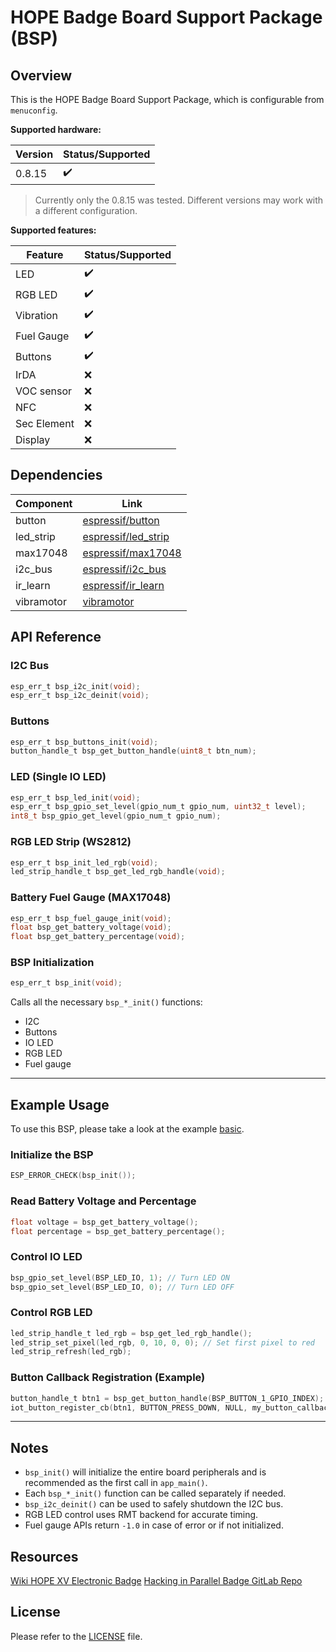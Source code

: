 # HOPE Badge Board Support Package (BSP)

## Overview

This is the HOPE Badge Board Support Package, which is configurable from `menuconfig`.

**Supported hardware:**

|   Version   | Status/Supported |
|-------------|------------------|
| 0.8.15      |:heavy_check_mark:|

> Currently only the 0.8.15 was tested. Different versions may work with a different configuration.

**Supported features:**

|   Feature   | Status/Supported |
|-------------|------------------|
| LED         |:heavy_check_mark:|
| RGB LED     |:heavy_check_mark:|
| Vibration   |:heavy_check_mark:|
| Fuel Gauge  |:heavy_check_mark:|
| Buttons     |:heavy_check_mark:|
| IrDA        |       :x:        |
| VOC sensor  |       :x:        |
| NFC         |       :x:        |
| Sec Element |       :x:        |
| Display     |       :x:        |

## Dependencies

|  Component  |                                                     Link                                                     |
|-------------|--------------------------------------------------------------------------------------------------------------|
| button      |[espressif/button](https://components.espressif.com/components/espressif/button)                              |
| led_strip   |[espressif/led_strip](https://components.espressif.com/components/espressif/led_strip)                        |
| max17048    |[espressif/max17048](https://components.espressif.com/components/espressif/max17048)                          |
| i2c_bus     |[espressif/i2c_bus](https://components.espressif.com/components/espressif/i2c_bus)                            |
| ir_learn    |[espressif/ir_learn](https://components.espressif.com/components/espressif/ir_learn)                          |
| vibramotor  |[vibramotor](/components/vibramotor/README.md)                                                                |

## API Reference

### I2C Bus

```c
esp_err_t bsp_i2c_init(void);
esp_err_t bsp_i2c_deinit(void);
```

### Buttons

```c
esp_err_t bsp_buttons_init(void);
button_handle_t bsp_get_button_handle(uint8_t btn_num);
```

### LED (Single IO LED)

```c
esp_err_t bsp_led_init(void);
esp_err_t bsp_gpio_set_level(gpio_num_t gpio_num, uint32_t level);
int8_t bsp_gpio_get_level(gpio_num_t gpio_num);
```

### RGB LED Strip (WS2812)

```c
esp_err_t bsp_init_led_rgb(void);
led_strip_handle_t bsp_get_led_rgb_handle(void);
```

### Battery Fuel Gauge (MAX17048)

```c
esp_err_t bsp_fuel_gauge_init(void);
float bsp_get_battery_voltage(void);
float bsp_get_battery_percentage(void);
```

### BSP Initialization

```c
esp_err_t bsp_init(void);
```

Calls all the necessary `bsp_*_init()` functions:

- I2C
- Buttons
- IO LED
- RGB LED
- Fuel gauge

---

## Example Usage

To use this BSP, please take a look at the example [basic](/examples/basic/README.md).

### Initialize the BSP

```c
ESP_ERROR_CHECK(bsp_init());
```

### Read Battery Voltage and Percentage

```c
float voltage = bsp_get_battery_voltage();
float percentage = bsp_get_battery_percentage();
```

### Control IO LED

```c
bsp_gpio_set_level(BSP_LED_IO, 1); // Turn LED ON
bsp_gpio_set_level(BSP_LED_IO, 0); // Turn LED OFF
```

### Control RGB LED

```c
led_strip_handle_t led_rgb = bsp_get_led_rgb_handle();
led_strip_set_pixel(led_rgb, 0, 10, 0, 0); // Set first pixel to red
led_strip_refresh(led_rgb);
```

### Button Callback Registration (Example)

```c
button_handle_t btn1 = bsp_get_button_handle(BSP_BUTTON_1_GPIO_INDEX);
iot_button_register_cb(btn1, BUTTON_PRESS_DOWN, NULL, my_button_callback, NULL);
```

---

## Notes

- `bsp_init()` will initialize the entire board peripherals and is recommended as the first call in `app_main()`.
- Each `bsp_*_init()` function can be called separately if needed.
- `bsp_i2c_deinit()` can be used to safely shutdown the I2C bus.
- RGB LED control uses RMT backend for accurate timing.
- Fuel gauge APIs return `-1.0` in case of error or if not initialized.

## Resources

[Wiki HOPE XV Electronic Badge](https://wiki.hope.net/index.php?title=HOPE_XV_Electronic_Badge) 
[Hacking in Parallel Badge GitLab Repo](https://gitlab.com/tidklaas/hip-badge)

## License

Please refer to the [LICENSE](LICENSE) file.

